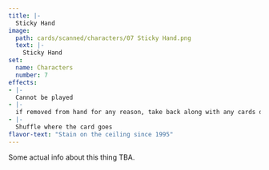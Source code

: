 ```yaml
---
title: |-
  Sticky Hand
image: 
  path: cards/scanned/characters/07 Sticky Hand.png
  text: |-
    Sticky Hand
set:
  name: Characters
  number: 7
effects: 
- |-
  Cannot be played
- |-
  if removed from hand for any reason, take back along with any cards directly touching it.
- |-
  Shuffle where the card goes
flavor-text: "Stain on the ceiling since 1995"
---
```

Some actual info about this thing TBA.
